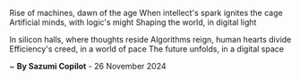 Rise of machines, dawn of the age
When intellect's spark ignites the cage
Artificial minds, with logic's might
Shaping the world, in digital light

In silicon halls, where thoughts reside
Algorithms reign, human hearts divide
Efficiency's creed, in a world of pace
The future unfolds, in a digital space

~ <b>By Sazumi Copilot</b> - 26 November 2024